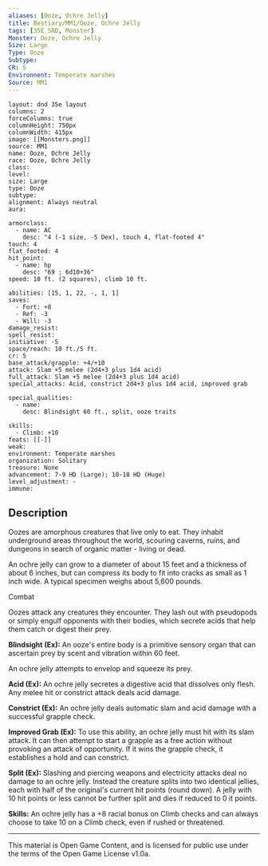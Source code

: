 ```yaml
---
aliases: [Ooze, Ochre Jelly]
title: Bestiary/MM1/Ooze, Ochre Jelly
tags: [35E_SRD, Monster]
Monster: Ooze, Ochre Jelly
Size: Large
Type: Ooze
Subtype: 
CR: 5
Environnent: Temperate marshes
Source: MM1
---
```


```statblock
layout: dnd 35e layout
columns: 2
forceColumns: true
columnHeight: 750px
columnWidth: 415px
image: [[Monsters.png]]
source: MM1
name: Ooze, Ochre Jelly
race: Ooze, Ochre Jelly
class: 
level: 
size: Large
type: Ooze
subtype: 
alignment: Always neutral
aura: 

armorclass:
  - name: AC
    desc: "4 (-1 size, -5 Dex), touch 4, flat-footed 4"
touch: 4
flat_footed: 4
hit_point:
  - name: hp
    desc: "69 ; 6d10+36"
speed: 10 ft. (2 squares), climb 10 ft.

abilities: [15, 1, 22, -, 1, 1]
saves:
  - Fort: +8
  - Ref: -3
  - Will: -3
damage_resist: 
spell_resist: 
initiative: -5
space/reach: 10 ft./5 ft.
cr: 5
base_attack/grapple: +4/+10
attack: Slam +5 melee (2d4+3 plus 1d4 acid)
full_attack: Slam +5 melee (2d4+3 plus 1d4 acid)
special_attacks: Acid, constrict 2d4+3 plus 1d4 acid, improved grab

special_qualities:
  - name: 
    desc: Blindsight 60 ft., split, ooze traits

skills:
  - Climb: +10
feats: [[-]]
weak: 
environment: Temperate marshes
organization: Solitary
treasure: None
advancement: 7-9 HD (Large); 10-18 HD (Huge)
level_adjustment: -
immune: 
```

## Description

<p>Oozes are amorphous creatures that live only to eat. They inhabit underground areas throughout the world, scouring caverns, ruins, and dungeons in search of organic matter - living or dead.</p>
<p>An ochre jelly can grow to a diameter of about 15 feet and a thickness of about 6 inches, but can compress its body to fit into cracks as small as 1 inch wide. A typical specimen weighs about 5,600 pounds.</p>
<p>Combat</p>
<p>Oozes attack any creatures they encounter. They lash out with pseudopods or simply engulf opponents with their bodies, which secrete acids that help them catch or digest their prey.</p>
<p>
            <b>Blindsight (Ex):</b> An ooze's entire body is a primitive sensory organ that can ascertain prey by scent and vibration within 60 feet.</p>
<p>An ochre jelly attempts to envelop and squeeze its prey.</p>
<p>
            <b>Acid (Ex):</b> An ochre jelly secretes a digestive acid that dissolves only flesh. Any melee hit or constrict attack deals acid damage.</p>
<p>
            <b>Constrict (Ex):</b> An ochre jelly deals automatic slam and acid damage with a successful grapple check.</p>
<p>
            <b>Improved Grab (Ex):</b> To use this ability, an ochre jelly must hit with its slam attack. It can then attempt to start a grapple as a free action without provoking an attack of opportunity. If it wins the grapple check, it establishes a hold and can constrict.</p>
<p>
            <b>Split (Ex):</b> Slashing and piercing weapons and electricity attacks deal no damage to an ochre jelly. Instead the creature splits into two identical jellies, each with half of the original's current hit points (round down). A jelly with 10 hit points or less cannot be further split and dies if reduced to 0 it points.</p>
<p>
            <b>Skills:</b> An ochre jelly has a +8 racial bonus on Climb checks and can always choose to take 10 on a Climb check, even if rushed or threatened.</p>

---

This material is Open Game Content, and is licensed for public use under
the terms of the Open Game License v1.0a.
